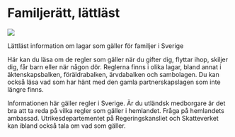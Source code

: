 # Familjerätt, lättläst

![](/contentassets/d1b52e7c4abb4cbfa1d97b79930cd7ee/omslag-familjeratt-ll.jpg?width=150&quality=85)


Lättläst information om lagar
som gäller för familjer i Sverige


Här kan du läsa om de regler som gäller
när du gifter dig, flyttar ihop,
skiljer dig, får barn eller när någon dör.
Reglerna finns i olika lagar,
bland annat i äktenskapsbalken, föräldrabalken,
ärvdabalken och sambolagen.
Du kan också läsa vad som har hänt
med den gamla partnerskapslagen som inte längre finns.

Informationen här gäller regler i Sverige.
Är du utländsk medborgare
är det bra att ta reda på vilka regler som gäller i hemlandet.
Fråga på hemlandets ambassad.
Utrikesdepartementet på Regeringskansliet
och Skatteverket kan ibland också tala om vad som gäller.
